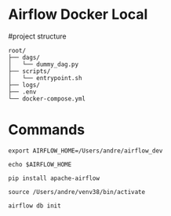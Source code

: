 # Airflow Docker Local

#project structure
```
root/
├── dags/
│   └── dummy_dag.py
├── scripts/
│   └── entrypoint.sh
├── logs/
├── .env
└── docker-compose.yml
```

# Commands

```
export AIRFLOW_HOME=/Users/andre/airflow_dev

echo $AIRFLOW_HOME

pip install apache-airflow

source /Users/andre/venv38/bin/activate

airflow db init
```